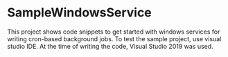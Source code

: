 # SampleWindowsService
This project shows code snippets to get started with windows services for writing cron-based background jobs.
To test the sample project, use visual studio IDE. At the time of writing the code, Visual Studio 2019 was used.
